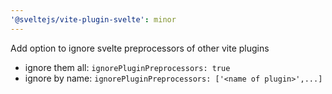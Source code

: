 ```yaml
---
'@sveltejs/vite-plugin-svelte': minor
---
```


Add option to ignore svelte preprocessors of other vite plugins

- ignore them all: `ignorePluginPreprocessors: true`
- ignore by name: `ignorePluginPreprocessors: ['<name of plugin>',...]`
